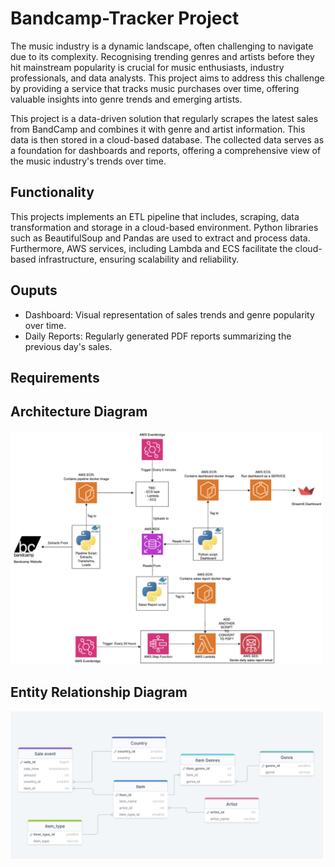# Bandcamp-Tracker Project

The music industry is a dynamic landscape, often challenging to navigate due to its complexity. Recognising trending genres and artists before they hit mainstream popularity is crucial for music enthusiasts, industry professionals, and data analysts. This project aims to address this challenge by providing a service that tracks music purchases over time, offering valuable insights into genre trends and emerging artists.

This project is a data-driven solution that regularly scrapes the latest sales from BandCamp and combines it with genre and artist information. This data is then stored in a cloud-based database. The collected data serves as a foundation for dashboards and reports, offering a comprehensive view of the music industry's trends over time.

## Functionality

This projects implements an ETL pipeline that includes, scraping, data transformation and storage in a cloud-based environment. Python libraries such as BeautifulSoup and Pandas are used to extract and process data. Furthermore, AWS services, including Lambda and ECS facilitate the cloud-based infrastructure, ensuring scalability and reliability.

## Ouputs

- Dashboard: Visual representation of sales trends and genre popularity over time.
- Daily Reports: Regularly generated PDF reports summarizing the previous day's sales.

## Requirements

## Architecture Diagram

<img src="architect.jpeg" alt="Architect Diagram" width="500"/>


## Entity Relationship Diagram

<img src="database.jpeg" alt="Database Diagram" width="500"/>